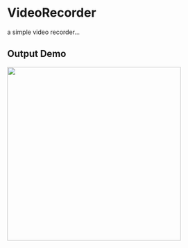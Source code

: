 # VideoRecorder
a simple video recorder...

<h2>Output Demo</h2>

<img src="https://github.com/Avinash-dev-code/VideoRecorder/blob/master/oup.gif" height="400" weidth="200">
